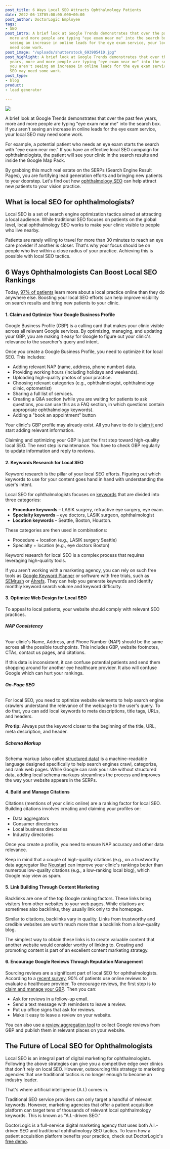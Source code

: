 ```yaml
---
post_title: 6 Ways Local SEO Attracts Ophthalmology Patients
date: 2022-06-13T05:00:00.000+00:00
post_author: DoctorLogic Employee
tags:
- SEO
post_intro: A brief look at Google Trends demonstrates that over the past few years,
  more and more people are typing "eye exam near me" into the search box. If you aren't
  seeing an increase in online leads for the eye exam service, your local SEO may
  need some work.
post_image: "/uploads/shutterstock_693905410.jpg"
post_highlight: A brief look at Google Trends demonstrates that over the past few
  years, more and more people are typing "eye exam near me" into the search box. If
  you aren't seeing an increase in online leads for the eye exam service, your local
  SEO may need some work.
post_type:
- blog
product:
- lead generator

---
```

![](/uploads/shutterstock_395497651.jpg)

A brief look at Google Trends demonstrates that over the past few years, more and more people are typing "eye exam near me" into the search box. If you aren't seeing an increase in online leads for the eye exam service, your local SEO may need some work.

For example, a potential patient who needs an eye exam starts the search with "eye exam near me." If you have an effective local SEO campaign for ophthalmologists, the patient will see your clinic in the search results and inside the Google Map Pack.

By grabbing this much real estate on the SERPs (Search Engine Result Pages), you are fortifying lead generation efforts and bringing new patients to your doorstep. Let's find out how [ophthalmology SEO](https://doctorlogic.com/blog/seo-for-ophthalmologists-get-seen-by-google) can help attract new patients to your vision practice.

## **What is local SEO for ophthalmologists?**

Local SEO is a set of search engine optimization tactics aimed at attracting a local audience. While traditional SEO focuses on patients on the global level, local ophthalmology SEO works to make your clinic visible to people who live nearby.

Patients are rarely willing to travel for more than 30 minutes to reach an eye care provider if another is closer. That's why your focus should be on people who live within a close radius of your practice. Achieving this is possible with local SEO tactics.

## **6 Ways Ophthalmologists Can Boost Local SEO Rankings**

Today, [97% of patients](https://blog.hubspot.com/marketing/local-seo-stats) learn more about a local practice online than they do anywhere else. Boosting your local SEO efforts can help improve visibility on search results and bring new patients to your clinic.

#### **1. Claim and Optimize Your Google Business Profile**

Google Business Profile (GBP) is a calling card that makes your clinic visible across all relevant Google services. By optimizing, managing, and updating your GBP, you are making it easy for Google to figure out your clinic's relevance to the searcher's query and intent.

Once you create a Google Business Profile, you need to optimize it for local SEO. This includes:

* Adding relevant NAP (name, address, phone number) data.
* Providing working hours (including holidays and weekends).
* Uploading high-quality photos of your practice.
* Choosing relevant categories (e.g., ophthalmologist, ophthalmology clinic, optometrist)
* Sharing a full list of services.
* Creating a Q&A section (while you are waiting for patients to ask questions, you can use this as a FAQ section, in which questions contain appropriate ophthalmology keywords).
* Adding a "book an appointment" button

Your clinic's GBP profile may already exist. All you have to do is [claim it ](https://business.google.com/create)and start adding relevant information.

Claiming and optimizing your GBP is just the first step toward high-quality local SEO. The next step is maintenance. You have to check GBP regularly to update information and reply to reviews.

#### **2. Keywords Research for Local SEO**

Keyword research is the pillar of your local SEO efforts. Figuring out which keywords to use for your content goes hand in hand with understanding the user's intent.

Local SEO for ophthalmologists focuses on [keywords](https://doctorlogic.com/blog/how-to-brainstorm-ophthalmology-keywords) that are divided into three categories:

* **Procedure keywords** – LASIK surgery, refractive eye surgery, eye exam.
* **Specialty keywords** – eye doctors, LASIK surgeon, ophthalmologist
* **Location keywords** – Seattle, Boston, Houston.

These categories are then used in combinations:

* Procedure + location (e.g., LASIK surgery Seattle)
* Specialty + location (e.g., eye doctors Boston)

Keyword research for local SEO is a complex process that requires leveraging high-quality tools.

If you aren't working with a marketing agency, you can rely on such free tools as [Google Keyword Planner](https://ads.google.com/home/tools/keyword-planner/) or software with free trials, such as[ SEMrush](https://www.semrush.com/analytics/keywordmagic/start) or [Ahrefs](https://ahrefs.com/). They can help you generate keywords and identify monthly keyword search volume and keyword difficulty.

#### **3. Optimize Web Design for Local SEO**

To appeal to local patients, your website should comply with relevant SEO practices.

###### **NAP Consistency**

Your clinic's Name, Address, and Phone Number (NAP) should be the same across all the possible touchpoints. This includes GBP, website footnotes, CTAs, contact us pages, and citations.

If this data is inconsistent, it can confuse potential patients and send them shopping around for another eye healthcare provider. It also will confuse Google which can hurt your rankings.

###### **On-Page SEO**

For local SEO, you need to optimize website elements to help search engine crawlers understand the relevance of the webpage to the user's query. To do that, you can add local keywords to meta descriptions, title tags, URLs, and headers.

**Pro tip:** Always put the keyword closer to the beginning of the title, URL, meta description, and header.

###### **Schema Markup**

Schema markup (also called [structured data](https://developers.google.com/search/docs/advanced/structured-data/local-business)) is a machine-readable language designed specifically to help search engines crawl, categorize, and rank web pages. While Google can rank your site without structured data, adding local schema markups streamlines the process and improves the way your website appears in the SERPs.

#### **4. Build and Manage Citations**

Citations (mentions of your clinic online) are a ranking factor for local SEO. Building citations involves creating and claiming your profiles on:

* Data aggregators
* Consumer directories
* Local business directories
* Industry directories

Once you create a profile, you need to ensure NAP accuracy and other data relevance.

Keep in mind that a couple of high-quality citations (e.g., on a trustworthy data aggregator like [Neustar](https://www.neustarlocaleze.biz/directory/us/)) can improve your clinic's rankings better than numerous low-quality citations (e.g., a low-ranking local blog), which Google may view as spam.

#### **5. Link Building Through Content Marketing**

Backlinks are one of the top Google ranking factors. These links bring visitors from other websites to your web pages. While citations are sometimes also backlinks, they usually link only to the homepage.

Similar to citations, backlinks vary in quality. Links from trustworthy and credible websites are worth much more than a backlink from a low-quality blog.

The simplest way to obtain these links is to create valuable content that another website would consider worthy of linking to. Creating and promoting content is part of an excellent content marketing strategy.

#### **6. Encourage Google Reviews Through Reputation Management**

Sourcing reviews are a significant part of local SEO for ophthalmologists. According to a [recent survey](https://www.softwareadvice.com/resources/how-patients-use-online-reviews/#1), 90% of patients use online reviews to evaluate a healthcare provider. To encourage reviews, the first step is to [claim and manage your GBP](https://support.google.com/business/answer/3474122?hl=en). Then you can:

* Ask for reviews in a follow-up email.
* Send a text message with reminders to leave a review.
* Put up office signs that ask for reviews.
* Make it easy to leave a review on your website.

You can also use a [review aggregation tool](https://doctorlogic.com/online-reputation-management-doctors) to collect Google reviews from GBP and publish them in relevant places on your website.

## **The Future of Local SEO for Ophthalmologists**

Local SEO is an integral part of digital marketing for ophthalmologists. Following the above strategies can give you a competitive edge over clinics that don't rely on local SEO. However, outsourcing this strategy to marketing agencies that use traditional tactics is no longer enough to become an industry leader.

That's where artificial intelligence (A.I.) comes in.

Traditional SEO service providers can only target a handful of relevant keywords. However, marketing agencies that offer a patient acquisition platform can target tens of thousands of relevant local ophthalmology keywords. This is known as "A.I.-driven SEO."

DoctorLogic is a full-service digital marketing agency that uses both A.I.-driven SEO and traditional ophthalmology SEO tactics. To learn how a patient acquisition platform benefits your practice, check out DoctorLogic's [free demo](https://doctorlogic.com/get-a-demo).